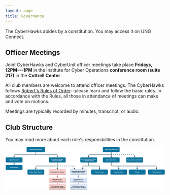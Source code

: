 ```yaml
---
layout: page
title: Governance
---
```


The CyberHawks abides by a constitution. You may access it on UNG Connect.

## Officer Meetings

Joint CyberHawks and CyberUnit officer meetings take place **Fridays, 12PM---1PM** in the Institute for Cyber Operations **conference room (suite 217)** in the **Cottrell Center**

All club members are welcome to attend officer meetings. The CyberHawks follows [Robert's Rules of Order](https://robertsrules.org/rulesintroprint.htm)--please learn and follow the basic rules. In accordance with the Rules, all those in attendance of meetings can make and vote on motions.

Meetings are typically recorded by minutes, transcript, or audio.

## Club Structure

You may read more about each role's responsbilities in the constitution.

![Club structure](/images/club-structure.svg)
